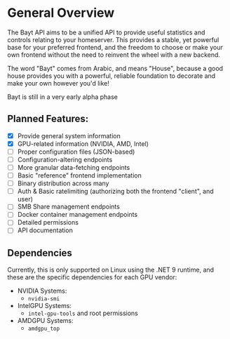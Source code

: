 # General Overview
The Bayt API aims to be a unified API to provide useful statistics and controls relating to your homeserver. This provides a stable, yet powerful base for your preferred frontend, and the freedom to choose or make your own frontend without the need to reinvent the wheel with a new backend.

The word "Bayt" comes from Arabic, and means "House", because a good house provides you with a powerful, reliable foundation to decorate and make your own however you'd like!

Bayt is still in a very early alpha phase

## Planned Features:
- [X] Provide general system information
- [X] GPU-related information (NVIDIA, AMD, Intel)
- [ ] Proper configuration files (JSON-based)
- [ ] Configuration-altering endpoints
- [ ] More granular data-fetching endpoints
- [ ] Basic "reference" frontend implementation
- [ ] Binary distribution across many 
- [ ] Auth & Basic ratelimiting (authorizing both the frontend "client", and user)
- [ ] SMB Share management endpoints
- [ ] Docker container management endpoints
- [ ] Detailed permissions
- [ ] API documentation

## Dependencies
Currently, this is only supported on Linux using the .NET 9 runtime, and these are the specific dependencies for each GPU vendor:
- NVIDIA Systems:
	- `nvidia-smi`
- IntelGPU Systems:
	- `intel-gpu-tools` and root permissions
- AMDGPU Systems:
	- `amdgpu_top`
